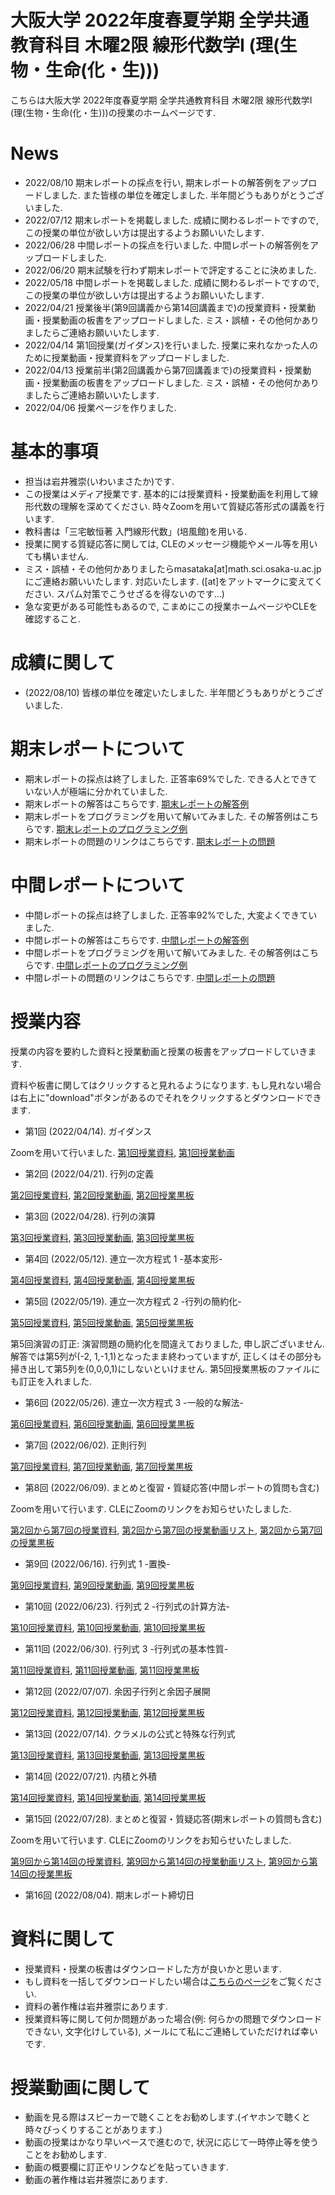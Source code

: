 
# 大阪大学 2022年度春夏学期 全学共通教育科目 木曜2限 線形代数学I (理(生物・生命(化・生)))

 こちらは大阪大学 2022年度春夏学期 全学共通教育科目 木曜2限 線形代数学I (理(生物・生命(化・生)))の授業のホームページです.

# News
- 2022/08/10 期末レポートの採点を行い, 期末レポートの解答例をアップロードしました. また皆様の単位を確定しました. 半年間どうもありがとうございました.
- 2022/07/12 期末レポートを掲載しました. 成績に関わるレポートですので, この授業の単位が欲しい方は提出するようお願いいたします. 
- 2022/06/28 中間レポートの採点を行いました. 中間レポートの解答例をアップロードしました.
- 2022/06/20 期末試験を行わず期末レポートで評定することに決めました. 
- 2022/05/18 中間レポートを掲載しました. 成績に関わるレポートですので, この授業の単位が欲しい方は提出するようお願いいたします.
- 2022/04/21 授業後半(第9回講義から第14回講義まで)の授業資料・授業動画・授業動画の板書をアップロードしました. ミス・誤植・その他何かありましたらご連絡お願いいたします.
- 2022/04/14 第1回授業(ガイダンス)を行いました. 授業に来れなかった人のために授業動画・授業資料をアップロードしました. 
- 2022/04/13 授業前半(第2回講義から第7回講義まで)の授業資料・授業動画・授業動画の板書をアップロードしました. ミス・誤植・その他何かありましたらご連絡お願いいたします.
- 2022/04/06 授業ページを作りました.

# 基本的事項

- 担当は岩井雅崇(いわいまさたか)です.
- この授業はメディア授業です. 基本的には授業資料・授業動画を利用して線形代数の理解を深めてください. 時々Zoomを用いて質疑応答形式の講義を行います.
- 教科書は「三宅敏恒著 入門線形代数」(培風館)を⽤いる.
- 授業に関する質疑応答に関しては, CLEのメッセージ機能やメール等を用いても構いません. 
- ミス・誤植・その他何かありましたらmasataka[at]math.sci.osaka-u.ac.jpにご連絡お願いいたします. 対応いたします. ([at]をアットマークに変えてください. スパム対策でこうせざるを得ないのです...)
- 急な変更がある可能性もあるので, こまめにこの授業ホームページやCLEを確認すること.


# 成績に関して
- (2022/08/10) 皆様の単位を確定いたしました. 半年間どうもありがとうございました. 

# 期末レポートについて
- 期末レポートの採点は終了しました. 正答率69%でした. できる人とできていない人が極端に分かれていました.
- 期末レポートの解答はこちらです. [期末レポートの解答例](https://github.com/masataka123/2022_summer_LA/blob/main/material/0_期末レポート_2022s_解答.pdf)
- 期末レポートをプログラミングを用いて解いてみました. その解答例はこちらです. [期末レポートのプログラミング例](https://github.com/masataka123/2022_summer_LA/blob/main/material/0_yearend_report_2022s.ipynb)
- 期末レポートの問題のリンクはこちらです.  [期末レポートの問題](https://github.com/masataka123/2022_summer_LA/blob/main/material/0_期末レポート_2022s.pdf) 


# 中間レポートについて
- 中間レポートの採点は終了しました. 正答率92%でした, 大変よくできていました.
- 中間レポートの解答はこちらです. [中間レポートの解答例](https://github.com/masataka123/2022_summer_LA/blob/main/material/0_中間レポート_2022s_解答.pdf)
- 中間レポートをプログラミングを用いて解いてみました. その解答例はこちらです. [中間レポートのプログラミング例](https://github.com/masataka123/2022_summer_LA/blob/main/material/0_midterm_report_2022s.ipynb)
- 中間レポートの問題のリンクはこちらです. [中間レポートの問題](https://github.com/masataka123/2022_summer_LA/blob/main/material/0_中間レポート_2022s.pdf) 

<!--
- 中間レポートと期末試験のみで成績をつける予定です. 出席点などはありません
- 中間レポートと期末レポートのみで成績をつける予定です. 出席点などはありません. (2022/06/20 追記: 昨今の状況を鑑み期末レポートで成績をつけることにしました.)
- 詳しくは第1回授業 (ガイダンス)の資料をご覧ください.
- 急な変更(上の人からの要請等)もございますので, こまめに最新情報を確認して下さい.

- 期末レポートの問題のリンクはこちらです. [期末レポートの問題](https://github.com/masataka123/2022_summer_LA/blob/main/material/0_期末レポート_2022s.pdf) 
- ホームページ上でレポートや授業資料を見ると日本語が表示されない可能性があります. その場合はレポートや授業資料をダウンロードしてください. (何か他に良い改善策を知っている方は, メールにてご連絡していただければ幸いです.)
- CLEにも同じものをアップロードしております. ダウンロードできない場合や, レポート問題に文字化け等がある場合は私にメールしてくれれば対応いたします. 
- 締め切りは2022年8月4日(木) 23時59分00秒(日本標準時刻)です. CLEでの提出をお願いいたします. 詳しくはレポートを見てください. 
- 期末レポートの質疑応答を, 第15回授業(2022/07/28)に行います. CLEにZoomのリンクを第15回授業までに貼っておきます.
- 授業のアンケートのご協力お願いいたします. (アンケートは任意であり, 授業の成績と関係はございません.) [2022春夏授業改善アンケート](https://github.com/masataka123/2022_summer_LA/blob/main/material/2022春夏授業改善アンケート.pdf) 

CLEにも同じものをアップロードしております. ダウンロードできない場合や, レポート問題に文字化け等がある場合は私にメールしてくれれば対応いたします.
- 締め切りは2022年6月16日(木) 23時59分00秒(日本標準時刻)です. CLEでの提出をお願いいたします. 詳しくはレポートを見てください. 
- 中間レポートの質疑応答を, 第8回授業(2022/06/09)に行います. CLEにZoomのリンクを第8回授業までに貼っておきます.
-->

<!--
- (2021/08/09 更新) 皆様の成績を確定しました. 中間レポートと期末レポートの両方を出した人全員に単位を与えました.  

# 期末レポートについて
- 期末レポートの採点は終了しました. 正答率81%でした, 大変よくできていました.
- 期末レポートの解答はこちらです. [期末レポートの解答例](https://github.com/masataka123/2021_summer/blob/master/material/0_期末レポート解答例.pdf) 
- 期末レポートの問題のリンクはこちらです. [期末レポートの問題](https://github.com/masataka123/2021_summer/blob/master/material/0_期末レポート_2021s.pdf) 

# 中間レポートについて
- 中間レポートの採点は終了しました. 正答率82%でした, 大変よくできていました.
- 中間レポートの解答はこちらです. [中間レポートの解答例](https://github.com/masataka123/2021_summer/blob/master/material/0_中間レポート解答例.pdf) 
[中間レポートおまけ問題3の解答例](https://github.com/masataka123/2021_summer/blob/master/material/0_中間レポートおまけ3.ipynb) 
- 中間レポートの問題のリンクはこちらです. [中間レポートの問題](https://github.com/masataka123/2021_summer/blob/master/material/0_中間レポート_2021s.pdf) 

- 中間レポートの問題のリンクはこちらです. [中間レポートの問題](https://github.com/masataka123/2021_summer/blob/master/material/0_中間レポート_2021s.pdf) 
- WebClassにも同じものをアップロードしております. (ダウンロードできない場合や, レポート問題に文字化け等がある場合は私にメールしてくれれば対応いたします.)
- 締め切りは2021年6月8日 23時59分00秒 (日本標準時刻)です. WebClassでの提出をお願いします. (詳しくはレポートを見ること.) 
- レポートのファイルサイズは10MBまでにしてください.
- 授業や中間レポートの質疑応答を, 第7回授業(2021/6/1)に行います. WebClassにZoomのリンクを第7回授業までに貼っておきます.


現時点では中間レポートと期末試験で成績をつける予定ですが, 上の人に確認中です.
おそらく大丈夫ですが, 急な変更もございますので, このホームページで最新情報を確認して下さい.
他にも上の人からの要請等あった場合は変更がある可能性があるので, こまめに最新情報を確認して下さい.
-->


# 授業内容
授業の内容を要約した資料と授業動画と授業の板書をアップロードしていきます.

資料や板書に関してはクリックすると見れるようになります. もし見れない場合は右上に"download"ボタンがあるのでそれをクリックするとダウンロードできます.

- 第1回 (2022/04/14). ガイダンス

Zoomを用いて行いました. <!--(ただし当日来れなかった人のために資料と動画を配布する予定.)-->
[第1回授業資料](https://github.com/masataka123/2022_summer_LA/blob/main/material/1_ガイダンス_アップロード.pdf), 
[第1回授業動画](https://www.youtube.com/watch?v=i_AWOV-YTqw)

- 第2回 (2022/04/21). 行列の定義

[第2回授業資料](https://github.com/masataka123/2022_summer_LA/blob/main/material/2_行列の定義.pdf), 
[第2回授業動画](https://www.youtube.com/watch?v=IN3xShOdnjE), 
[第2回授業黒板](https://github.com/masataka123/2022_summer_LA/blob/main/material/2_第2回授業黒板.pdf) 

- 第3回 (2022/04/28). 行列の演算

[第3回授業資料](https://github.com/masataka123/2022_summer_LA/blob/main/material/3_行列の演算.pdf), 
[第3回授業動画](https://www.youtube.com/watch?v=v4y-_Uq2JKw), 
[第3回授業黒板](https://github.com/masataka123/2022_summer_LA/blob/main/material/3_第3回授業黒板.pdf) 

- 第4回 (2022/05/12). 連立一次方程式 1 -基本変形-

[第4回授業資料](https://github.com/masataka123/2022_summer_LA/blob/main/material/4_連立一次方程式1.pdf), 
[第4回授業動画](https://www.youtube.com/watch?v=8Tq6P-gmIcc), 
[第4回授業黒板](https://github.com/masataka123/2022_summer_LA/blob/main/material/4_第4回授業黒板.pdf) 

- 第5回 (2022/05/19). 連立一次方程式 2 -行列の簡約化-

[第5回授業資料](https://github.com/masataka123/2022_summer_LA/blob/main/material/5_連立一次方程式2.pdf), 
[第5回授業動画](https://www.youtube.com/watch?v=y_0_R7vi03I), 
[第5回授業黒板](https://github.com/masataka123/2022_summer_LA/blob/main/material/5_第5回授業黒板.pdf) 

第5回演習の訂正: 演習問題の簡約化を間違えておりました, 申し訳ございません. 解答では第5列が(-2, 1,-1,1)となったまま終わっていますが, 正しくはその部分も掃き出して第5列を(0,0,0,1)にしないといけません. 第5回授業黒板のファイルにも訂正を入れました.

- 第6回 (2022/05/26). 連立一次方程式 3 -一般的な解法-

[第6回授業資料](https://github.com/masataka123/2022_summer_LA/blob/main/material/6_連立一次方程式3.pdf), 
[第6回授業動画](https://www.youtube.com/watch?v=bOOQA85lL_Q), 
[第6回授業黒板](https://github.com/masataka123/2022_summer_LA/blob/main/material/6_第6回授業黒板.pdf) 

- 第7回 (2022/06/02). 正則行列

[第7回授業資料](https://github.com/masataka123/2022_summer_LA/blob/main/material/7_正則行列.pdf), 
[第7回授業動画](https://www.youtube.com/watch?v=9Yb-XiyqiLU), 
[第7回授業黒板](https://github.com/masataka123/2022_summer_LA/blob/main/material/7_第7回授業黒板.pdf) 

- 第8回 (2022/06/09). まとめと復習・質疑応答(中間レポートの質問も含む) 

Zoomを用いて行います.  CLEにZoomのリンクをお知らせいたしました.

[第2回から第7回の授業資料](https://github.com/masataka123/2022_summer_LA/blob/main/material/0_線形代数資料_前半.pdf), 
[第2回から第7回の授業動画リスト](https://youtube.com/playlist?list=PLZDOK-K3OuvCo2DXf2KPA1jjjADsdTXQA), 
[第2回から第7回の授業黒板](https://github.com/masataka123/2022_summer_LA/blob/main/material/0_授業前半黒板.pdf) 

- 第9回 (2022/06/16). 行列式 1 -置換-

[第9回授業資料](https://github.com/masataka123/2022_summer_LA/blob/main/material/9_行列式1.pdf), 
[第9回授業動画](https://www.youtube.com/watch?v=fFk01jAERag), 
[第9回授業黒板](https://github.com/masataka123/2022_summer_LA/blob/main/material/9_第9回授業黒板.pdf) 

- 第10回 (2022/06/23). 行列式 2 -行列式の計算方法-

[第10回授業資料](https://github.com/masataka123/2022_summer_LA/blob/main/material/10_行列式2.pdf), 
[第10回授業動画](https://www.youtube.com/watch?v=8dY367vY1pk), 
[第10回授業黒板](https://github.com/masataka123/2022_summer_LA/blob/main/material/10_第10回授業黒板.pdf) 

- 第11回 (2022/06/30). 行列式 3 -行列式の基本性質-

[第11回授業資料](https://github.com/masataka123/2022_summer_LA/blob/main/material/11_行列式3.pdf), 
[第11回授業動画](https://www.youtube.com/watch?v=ubEQpb_vtKM), 
[第11回授業黒板](https://github.com/masataka123/2022_summer_LA/blob/main/material/11_第11回授業黒板.pdf) 

- 第12回 (2022/07/07). 余因子行列と余因子展開

[第12回授業資料](https://github.com/masataka123/2022_summer_LA/blob/main/material/12_余因子行列と余因子展開.pdf), 
[第12回授業動画](https://www.youtube.com/watch?v=su6F7LcWiOk), 
[第12回授業黒板](https://github.com/masataka123/2022_summer_LA/blob/main/material/12_第12回授業黒板.pdf) 

- 第13回 (2022/07/14). クラメルの公式と特殊な行列式

[第13回授業資料](https://github.com/masataka123/2022_summer_LA/blob/main/material/13_クラメルの公式と特殊な行列式.pdf), 
[第13回授業動画](https://www.youtube.com/watch?v=KW_1TEgG8n4), 
[第13回授業黒板](https://github.com/masataka123/2022_summer_LA/blob/main/material/13_第13回授業黒板.pdf) 

- 第14回 (2022/07/21). 内積と外積

[第14回授業資料](https://github.com/masataka123/2022_summer_LA/blob/main/material/14_内積と外積.pdf), 
[第14回授業動画](https://www.youtube.com/watch?v=pm19pywMM3g), 
[第14回授業黒板](https://github.com/masataka123/2022_summer_LA/blob/main/material/14_第14回授業黒板.pdf) 

- 第15回 (2022/07/28). まとめと復習・質疑応答(期末レポートの質問も含む)

Zoomを用いて行います. CLEにZoomのリンクをお知らせいたしました.

[第9回から第14回の授業資料](https://github.com/masataka123/2022_summer_LA/blob/main/material/0_線形代数資料_後半.pdf), 
[第9回から第14回の授業動画リスト](https://www.youtube.com/playlist?list=PLZDOK-K3OuvCZz9GHbKNL4zLqAWWeLE3R), 
[第9回から第14回の授業黒板](https://github.com/masataka123/2022_summer_LA/blob/main/material/0_授業後半黒板.pdf) 

- 第16回 (2022/08/04). 期末レポート締切日

<!-- 
[第8回から第12回授業の動画](https://www.youtube.com/playlist?list=PLZDOK-K3OuvDpXKHjdAxJUy5ts6HPCeoB)
[第8回から第12回授業黒板](https://github.com/masataka123/2021_summer/blob/master/material/0_第八回から第十二回の授業黒板.pdf)
[第8回から第12回授業の資料](https://github.com/masataka123/2021_summer/blob/master/material/0_第八回から第十二回の資料.pdf)
-->


# 資料に関して

- 授業資料・授業の板書はダウンロードした方が良いかと思います.
- もし資料を一括してダウンロードしたい場合は[こちらのページ](https://github.com/masataka123/2022_summer_LA/tree/main/material)をご覧ください.
- 資料の著作権は岩井雅崇にあります. 
- 授業資料等に関して何か問題があった場合(例: 何らかの問題でダウンロードできない, 文字化けしている), メールにて私にご連絡していただければ幸いです.

# 授業動画に関して
- 動画を見る際はスピーカーで聴くことをお勧めします.(イヤホンで聴くと時々びっくりすることがあります.)
- 動画の授業はかなり早いペースで進むので, 状況に応じて一時停止等を使うことをお勧めします.
- 動画の概要欄に訂正やリンクなどを貼っていきます.
- 動画の著作権は岩井雅崇にあります.

<!-- 
# その他 
(2020/11/16 時点) 
 ~~のホームページ上で授業資料を見ると日本語が表示されない現象が見られます. 
おそらくgithubの方に問題があるようで, 現状で打つ手はありません. (twitterで調べてみると, 同様の現象があって困っている人がいました. slideshareでも同様の問題が生じていたこともあり, それと同じらしいです. 文字コードによる問題?)
もし何か改善策を知っている方は, メールにてご連絡していただければ幸いです.~~

# 成績の付け方の補足. 
中間レポートと期末レポートでつける予定ですが, 一応上の人にまだ確認中です.
おそらく大丈夫ですが, 急な変更もございますので, このホームページで最新情報を確認して下さい.
他にも上の人からの要請等あった場合は変更がある可能性があるので, こまめに最新情報を確認して下さい.
-->
